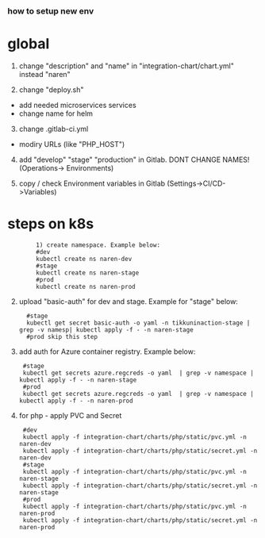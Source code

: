 ### how to setup new env
# global
1) change "description" and "name" in "integration-chart/chart.yml" instead "naren"

2) change "deploy.sh"
- add needed microservices services
- change name for helm

3) change .gitlab-ci.yml
- modiry URLs (like "PHP_HOST")

4) add "develop" "stage" "production" in Gitlab. DONT CHANGE NAMES! (Operations-> Environments)

5) copy / check Environment variables in Gitlab (Settings->CI/CD->Variables)



# steps on k8s

            1) create namespace. Example below:
            #dev
            kubectl create ns naren-dev
            #stage
            kubectl create ns naren-stage
            #prod
            kubectl create ns naren-prod


2) upload "basic-auth" for dev and stage. Example for "stage" below:

         #stage
         kubectl get secret basic-auth -o yaml -n tikkuninaction-stage | grep -v namesp| kubectl apply -f - -n naren-stage
         #prod skip this step


3) add auth for Azure container registry. Example below:

        #stage
        kubectl get secrets azure.regcreds -o yaml  | grep -v namespace | kubectl apply -f - -n naren-stage
        #prod
        kubectl get secrets azure.regcreds -o yaml  | grep -v namespace | kubectl apply -f - -n naren-prod


4) for php - apply PVC and Secret

        #dev
        kubectl apply -f integration-chart/charts/php/static/pvc.yml -n naren-dev
        kubectl apply -f integration-chart/charts/php/static/secret.yml -n naren-dev
        #stage
        kubectl apply -f integration-chart/charts/php/static/pvc.yml -n naren-stage
        kubectl apply -f integration-chart/charts/php/static/secret.yml -n naren-stage
        #prod
        kubectl apply -f integration-chart/charts/php/static/pvc.yml -n naren-prod
        kubectl apply -f integration-chart/charts/php/static/secret.yml -n naren-prod



